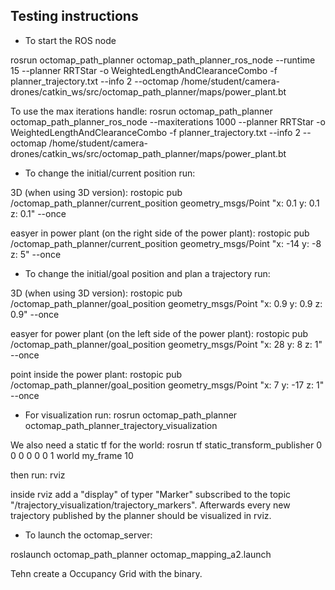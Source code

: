 Testing instructions
--------------------
* To start the ROS node 

rosrun octomap_path_planner octomap_path_planner_ros_node --runtime 15 --planner RRTStar -o WeightedLengthAndClearanceCombo -f planner_trajectory.txt --info 2 --octomap /home/student/camera-drones/catkin_ws/src/octomap_path_planner/maps/power_plant.bt

To use the max iterations handle:
rosrun octomap_path_planner octomap_path_planner_ros_node --maxiterations 1000 --planner RRTStar -o WeightedLengthAndClearanceCombo -f planner_trajectory.txt --info 2 --octomap /home/student/camera-drones/catkin_ws/src/octomap_path_planner/maps/power_plant.bt


* To change the initial/current position run:

3D (when using 3D version):
rostopic pub /octomap_path_planner/current_position geometry_msgs/Point "x: 0.1
y: 0.1
z: 0.1" --once

easyer in power plant (on the right side of the power plant):
rostopic pub /octomap_path_planner/current_position geometry_msgs/Point "x: -14
y: -8
z: 5" --once


* To change the initial/goal position and plan a trajectory run:

3D (when using 3D version):
rostopic pub /octomap_path_planner/goal_position geometry_msgs/Point "x: 0.9
y: 0.9
z: 0.9" --once

easyer for power plant (on the left side of the power plant):
rostopic pub /octomap_path_planner/goal_position geometry_msgs/Point "x: 28
y: 8
z: 1" --once

point inside the power plant:
rostopic pub /octomap_path_planner/goal_position geometry_msgs/Point "x: 7
y: -17
z: 1" --once


* For  visualization run:
rosrun octomap_path_planner octomap_path_planner_trajectory_visualization

We also need a static tf for the world: 
  rosrun tf static_transform_publisher 0 0 0 0 0 0 1 world my_frame 10

then run:
  rviz

inside rviz add a "display" of typer "Marker" subscribed to the topic "/trajectory_visualization/trajectory_markers". Afterwards every new trajectory published by the planner should be visualized in rviz.

* To launch the octomap_server:

roslaunch octomap_path_planner octomap_mapping_a2.launch

Tehn create a Occupancy Grid with the binary.
